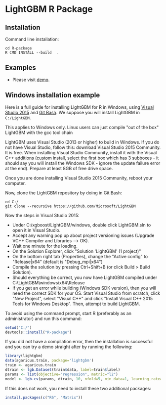 LightGBM R Package
==================

Installation
------------

Command line installation:

```
cd R-package
R CMD INSTALL --build  .
```

Examples
------------

* Please visit [demo](demo).

Windows installation example
------------

Here is a full guide for installing LightGBM for R in Windows, using [Visual Studio 2015](https://www.visualstudio.com/downloads/) and [Git Bash](https://git-for-windows.github.io/). We suppose you will install LightGBM in `C:/LightGBM`.

This applies to Windows only. Linux users can just compile "out of the box" LightGBM with the gcc tool chain

LightGBM uses Visual Studio (2013 or higher) to build in Windows. If you do not have Visual Studio, follow this: download Visual Studio 2015 Community. It is free. When installing Visual Studio Community, install it with the Visual C++ additions (custom install, select the first box which has 3 subboxes - it should say you will install the Windows SDK - ignore the update failure error at the end). Prepare at least 8GB of free drive space.

Once you are done installing Visual Studio 2015 Community, reboot your computer.

Now, clone the LightGBM repository by doing in Git Bash:

```
cd C:/
git clone --recursive https://github.com/Microsoft/LightGBM
```

Now the steps in Visual Studio 2015:

* Under C:/xgboost/LightGBM/windows, double click LightGBM.sln to open it in Visual Studio.
* Accept any warning pop up about project versioning issues (Upgrade VC++ Compiler and Libraries --> OK).
* Wait one minute for the loading.
* On the Solution Explorer, click "Solution 'LightGBM' (1 project)"
* On the bottom right tab (Properties), change the "Active config" to "Release|x64" (default is "Debug_mpi|x64")
* Compile the solution by pressing Ctrl+Shift+B (or click Build > Build Solution).
* Should everything be correct, you now have LightGBM compiled under C:\LightGBM\windows\x64\Release
* If you get an error while building (Windows SDK version), then you will need the correct SDK for your OS. Start Visual Studio from scratch, click "New Project", select "Visual C++" and click "Install Visual C++ 2015 Tools for Windows Desktop". Then, attempt to build LightGBM.

To avoid using the command prompt, start R (preferably as an administrator) and run this command:

```r
setwd("C:/")
devtools::install("R-package")
```

If you did not have a compilation error, then the installation is successful and you can try a demo straight after by running the following:

```r
library(lightgbm)
data(agaricus.train, package='lightgbm')
train <- agaricus.train
dtrain <- lgb.Dataset(train$data, label=train$label)
params <- list(objective="regression", metric="l2")
model <- lgb.cv(params, dtrain, 10, nfold=5, min_data=1, learning_rate=1, early_stopping_rounds=10)
```

If this does not work, you need to install these two additional packages:

```r
install.packages(c("R6", "Matrix"))
```
